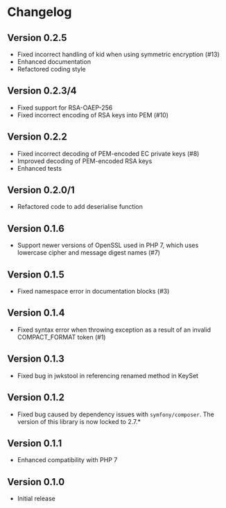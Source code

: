 # Changelog

## Version 0.2.5

- Fixed incorrect handling of kid when using symmetric encryption (#13)
- Enhanced documentation
- Refactored coding style

## Version 0.2.3/4

- Fixed support for RSA-OAEP-256
- Fixed incorrect encoding of RSA keys into PEM (#10)

## Version 0.2.2

- Fixed incorrect decoding of PEM-encoded EC private keys (#8)
- Improved decoding of PEM-encoded RSA keys
- Enhanced tests

## Version 0.2.0/1

- Refactored code to add deserialise function

## Version 0.1.6

- Support newer versions of OpenSSL used in PHP 7, which uses lowercase
  cipher and message digest names (#7)

## Version 0.1.5

- Fixed namespace error in documentation blocks (#3)

## Version 0.1.4

- Fixed syntax error when throwing exception as a result of an invalid
  COMPACT_FORMAT token (#1)

## Version 0.1.3

- Fixed bug in jwkstool in referencing renamed method in KeySet

## Version 0.1.2

- Fixed bug caused by dependency issues with `symfony/composer`.  The version
  of this library is now locked to 2.7.*

## Version 0.1.1

- Enhanced compatibility with PHP 7

## Version 0.1.0

- Initial release
